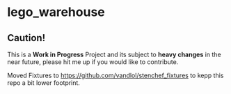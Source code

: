 # lego_warehouse
## Caution!
This is a __Work in Progress__ Project and its subject to __heavy changes__ in the near future, please hit me up if you would like to contribute.

Moved Fixtures to https://github.com/vandlol/stenchef_fixtures to kepp this repo a bit lower footprint.
